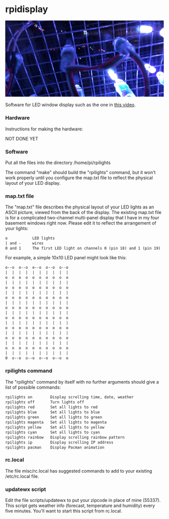 rpidisplay
==========

![](misc/title.jpg)

Software for LED window display such as the one in [this video](https://www.youtube.com/watch?v=n9-j6oeJJw4).

### Hardware

Instructions for making the hardware:

NOT DONE YET

### Software

Put all the files into the directory /home/pi/rpilights

The command "make" should build the "rpilights" command, but it won't work properly until you configure the map.txt file
to reflect the physical layout of your LED display.

### map.txt file

The "map.txt" file describes the physical layout of your LED lights as an ASCII picture, viewed from the back of the display.
The existing map.txt file is for a complicated two-channel multi-panel display that I have in my four basement windows right
now.  Please edit it to reflect the arrangement of your lights:

	o			LED lights
	| and -		wires
	0 and 1		The first LED light on channels 0 (pin 18) and 1 (pin 19)

For example, a simple 10x10 LED panel might look like this:

	o--o  o--o  o--o  o--o  o--o
	|  |  |  |  |  |  |  |  |  |
	o  o  o  o  o  o  o  o  o  o
	|  |  |  |  |  |  |  |  |  |
	o  o  o  o  o  o  o  o  o  o
	|  |  |  |  |  |  |  |  |  |
	o  o  o  o  o  o  o  o  o  o
	|  |  |  |  |  |  |  |  |  |
	o  o  o  o  o  o  o  o  o  o
	|  |  |  |  |  |  |  |  |  |
	o  o  o  o  o  o  o  o  o  o
	|  |  |  |  |  |  |  |  |  |
	o  o  o  o  o  o  o  o  o  o
	|  |  |  |  |  |  |  |  |  |
	o  o  o  o  o  o  o  o  o  o
	|  |  |  |  |  |  |  |  |  |
	o  o  o  o  o  o  o  o  o  o
	|  |  |  |  |  |  |  |  |  |
	0  o--o  o--o  o--o  o--o  o

### rpilights command

The "rpilights" command by itself with no further arguments should give a list of possible commands:

	rpilights on		Display scrolling time, date, weather
	rpilights off		Turn lights off
	rpilights red		Set all lights to red
	rpilights blue		Set all lights to blue
	rpilights green		Set all lights to green
	rpilights magenta	Set all lights to magenta
	rpilights yellow	Set all lights to yellow
	rpilights cyan		Set all lights to cyan
	rpilights rainbow	Display scrolling rainbow pattern
	rpilights ip		Display scrolling IP address
	rpilights pacman	Display Pacman animation

### rc.local

The file misc/rc.local has suggested commands to add to your existing /etc/rc.local file.

### updatewx script

Edit the file scripts/updatewx to put your zipcode in place of mine (55337).
This script gets weather info (forecast, temperature and humidity) every five minutes.
You'll want to start this script from rc.local.
